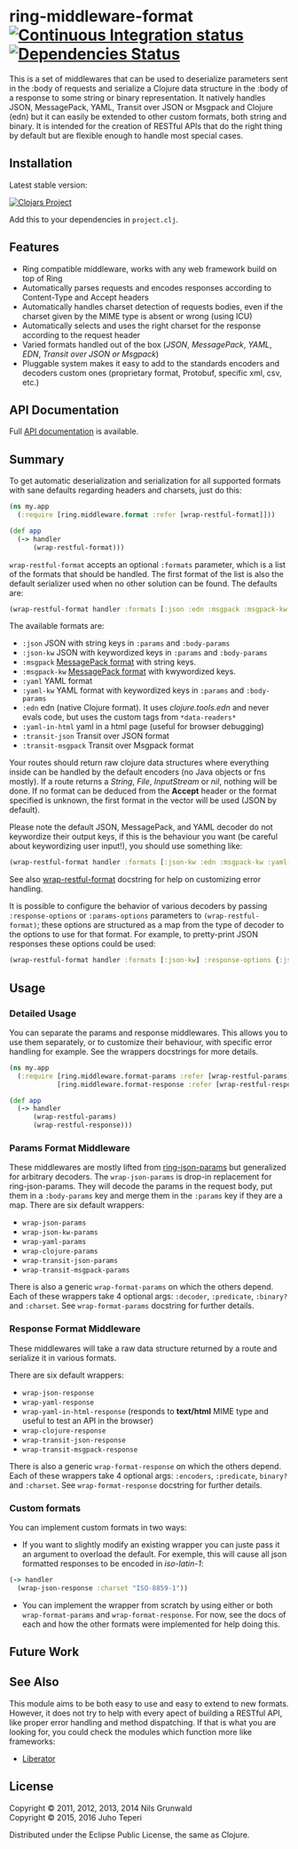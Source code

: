# ring-middleware-format [![Continuous Integration status](https://secure.travis-ci.org/ngrunwald/ring-middleware-format.png)](http://travis-ci.org/ngrunwald/ring-middleware-format) [![Dependencies Status](http://jarkeeper.com/ngrunwald/ring-middleware-format/status.svg)](http://jarkeeper.com/ngrunwald/ring-middleware-format)

This is a set of middlewares that can be used to deserialize parameters sent in the :body of requests and serialize a Clojure data structure in the :body of a response to some string or binary representation. It natively handles JSON, MessagePack, YAML, Transit over JSON or Msgpack and Clojure (edn) but it can easily be extended to other custom formats, both string and binary. It is intended for the creation of RESTful APIs that do the right thing by default but are flexible enough to handle most special cases.

## Installation ##

Latest stable version:

[![Clojars Project](http://clojars.org/ring-middleware-format/latest-version.svg)](http://clojars.org/ring-middleware-format)

Add this to your dependencies in `project.clj`.

## Features ##

 - Ring compatible middleware, works with any web framework build on top of Ring
 - Automatically parses requests and encodes responses according to Content-Type and Accept headers
 - Automatically handles charset detection of requests bodies, even if the charset given by the MIME type is absent or wrong (using ICU)
 - Automatically selects and uses the right charset for the response according to the request header
 - Varied formats handled out of the box (*JSON*, *MessagePack*, *YAML*, *EDN*, *Transit over JSON or Msgpack*)
 - Pluggable system makes it easy to add to the standards encoders and decoders custom ones (proprietary format, Protobuf, specific xml, csv, etc.)

## API Documentation ##

Full [API documentation](http://ngrunwald.github.com/ring-middleware-format) is available.

## Summary ##

To get automatic deserialization and serialization for all supported formats with sane defaults regarding headers and charsets, just do this:

```clojure
(ns my.app
  (:require [ring.middleware.format :refer [wrap-restful-format]]))

(def app
  (-> handler
      (wrap-restful-format)))
```
`wrap-restful-format` accepts an optional `:formats` parameter, which is a list of the formats that should be handled. The first format of the list is also the default serializer used when no other solution can be found. The defaults are:
```clojure
(wrap-restful-format handler :formats [:json :edn :msgpack :msgpack-kw :yaml :yaml-in-html :transit-json :transit-msgpack])
```

The available formats are:

  - `:json` JSON with string keys in `:params` and `:body-params`
  - `:json-kw` JSON with keywordized keys in `:params` and `:body-params`
  - `:msgpack` [MessagePack format](http://msgpack.org) with string keys.
  - `:msgpack-kw` [MessagePack format](http://msgpack.org) with kwywordized keys.
  - `:yaml` YAML format
  - `:yaml-kw` YAML format with keywordized keys in `:params` and `:body-params`
  - `:edn` edn (native Clojure format). It uses *clojure.tools.edn* and never evals code, but uses the custom tags from `*data-readers*` 
  - `:yaml-in-html` yaml in a html page (useful for browser debugging)
  - `:transit-json` Transit over JSON format
  - `:transit-msgpack` Transit over Msgpack format

Your routes should return raw clojure data structures where everything
inside can be handled by the default encoders (no Java objects or fns
mostly). If a route returns a _String_, _File_, _InputStream_ or _nil_, nothing will be done. If no format can be deduced from the **Accept** header or the format specified is unknown, the first format in the vector will be used (JSON by default).

Please note the default JSON, MessagePack, and YAML decoder do not keywordize their output keys, if this is the behaviour you want (be careful about keywordizing user input!), you should use something like:
```clojure
(wrap-restful-format handler :formats [:json-kw :edn :msgpack-kw :yaml-kw :yaml-in-html :transit-json :transit-msgpack])
```

See also [wrap-restful-format](http://ngrunwald.github.com/ring-middleware-format/ring.middleware.format.html#var-wrap-restful-format) docstring for help on customizing error handling.

It is possible to configure the behavior of various decoders by passing `:response-options` 
or `:params-options` parameters to `(wrap-restful-format)`; these options are structured as 
a map from the type of decoder to the options to use for that format. For example, to pretty-print 
JSON responses these options could be used:
```clojure
(wrap-restful-format handler :formats [:json-kw] :response-options {:json-kw {:pretty true}})
```

## Usage ##

### Detailed Usage ###

You can separate the params and response middlewares. This allows you to use them separately, or to customize their behaviour, with specific error handling for example. See the wrappers docstrings for more details.

```clojure
(ns my.app
  (:require [ring.middleware.format-params :refer [wrap-restful-params]]
            [ring.middleware.format-response :refer [wrap-restful-response]]))

(def app
  (-> handler
      (wrap-restful-params)
      (wrap-restful-response)))
```

### Params Format Middleware ###

These middlewares are mostly lifted from [ring-json-params](https://github.com/mmcgrana/ring-json-params) but generalized for arbitrary decoders. The `wrap-json-params` is drop-in replacement for ring-json-params. They will decode the params in the request body, put them in a `:body-params` key and merge them in the `:params` key if they are a map.
There are six default wrappers:

+ `wrap-json-params`
+ `wrap-json-kw-params`
+ `wrap-yaml-params`
+ `wrap-clojure-params`
+ `wrap-transit-json-params`
+ `wrap-transit-msgpack-params`

There is also a generic `wrap-format-params` on which the others depend. Each of these wrappers take 4 optional args: `:decoder`, `:predicate`, `:binary?` and `:charset`. See `wrap-format-params` docstring for further details.

### Response Format Middleware ###

These middlewares will take a raw data structure returned by a route and serialize it in various formats.

There are six default wrappers:

+ `wrap-json-response`
+ `wrap-yaml-response`
+ `wrap-yaml-in-html-response` (responds to **text/html** MIME type and useful to test an API in the browser)
+ `wrap-clojure-response`
+ `wrap-transit-json-response`
+ `wrap-transit-msgpack-response`

There is also a generic `wrap-format-response` on which the others depend. Each of these wrappers take 4 optional args: `:encoders`, `:predicate`, `binary?` and `:charset`. See `wrap-format-response` docstring for further details.

### Custom formats ###

You can implement custom formats in two ways:

+ If you want to slightly modify an existing wrapper you can juste pass it an argument to overload the default.
For exemple, this will cause all json formatted responses to be encoded in *iso-latin-1*:

```clojure
(-> handler
  (wrap-json-response :charset "ISO-8859-1"))
```
+ You can implement the wrapper from scratch by using either or both `wrap-format-params` and `wrap-format-response`. For now, see the docs of each and how the other formats were implemented for help doing this.

## Future Work ##

## See Also ##

This module aims to be both easy to use and easy to extend to new formats. However, it does not try to help with every apect of building a RESTful API, like proper error handling and method dispatching. If that is what you are looking for, you could check the modules which function more like frameworks:

+ [Liberator](https://github.com/clojure-liberator/liberator)

## License ##

Copyright &copy; 2011, 2012, 2013, 2014 Nils Grunwald<br>
Copyright &copy; 2015, 2016 Juho Teperi

Distributed under the Eclipse Public License, the same as Clojure.
